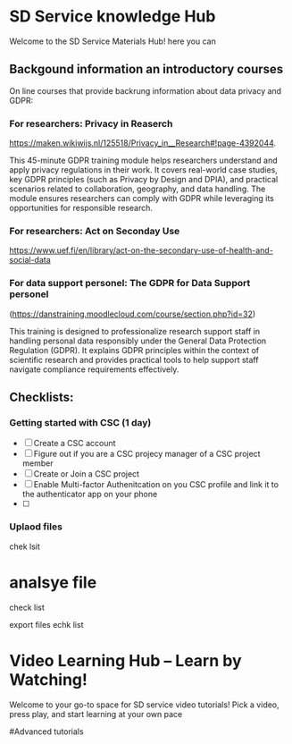 # SD Service knowledge Hub 

Welcome to the SD Service Materials Hub! here you can 


## Backgound information an introductory courses

On line courses that provide backrung information about data privacy and GDPR: 


### For researchers:  Privacy in Reaserch  

https://maken.wikiwijs.nl/125518/Privacy_in__Research#!page-4392044.

This 45-minute GDPR training module helps researchers understand and apply privacy regulations in their work. 
It covers real-world case studies, key GDPR principles (such as Privacy by Design and DPIA), and practical
scenarios related to collaboration, geography, and data handling. 
The module ensures researchers can comply with GDPR while leveraging its opportunities for 
responsible research.

### For researchers: Act on Seconday Use

https://www.uef.fi/en/library/act-on-the-secondary-use-of-health-and-social-data



### For data support personel: The GDPR for Data Support personel

(https://danstraining.moodlecloud.com/course/section.php?id=32)

This training is designed to professionalize research support staff in handling personal data responsibly
under the General Data Protection Regulation (GDPR). It explains GDPR principles within the context
of scientific research and provides practical tools to help support staff navigate
compliance requirements effectively.





## Checklists: 

### Getting started with CSC (1 day)

- [ ] Create a CSC account
- [ ] Figure out if you are a CSC projecy manager of a CSC project member
- [ ] Create or Join a CSC project
- [ ] Enable Multi-factor Authenitcation on you CSC profile and link it to the authenticator app on your phone
- [ ]


### Uplaod files
chek lsit



# analsye file
check list


export files
echk list




# Video Learning Hub – Learn by Watching!

Welcome to your go-to space for SD service video tutorials! Pick a video, press play, and start learning at your own pace



#Advanced tutorials


